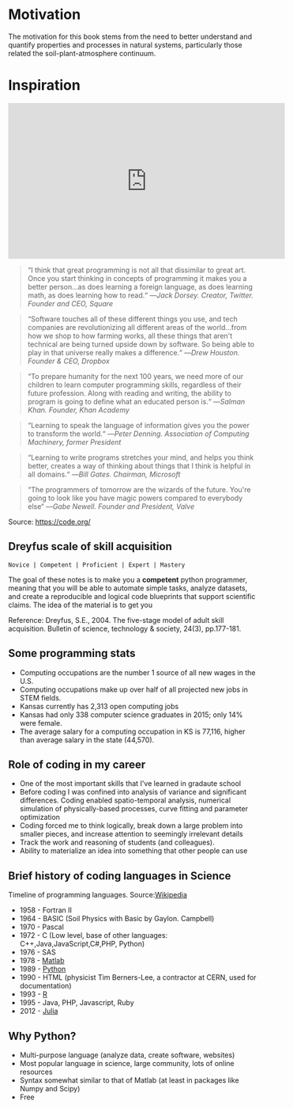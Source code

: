 # Motivation

The motivation for this book stems from the need to better understand and quantify properties and processes in natural systems, particularly those related the soil-plant-atmosphere continuum.


# Inspiration

<iframe width="560" height="315" src="https://www.youtube.com/embed/nKIu9yen5nc" frameborder="0" allow="accelerometer; autoplay; encrypted-media; gyroscope; picture-in-picture" allowfullscreen></iframe>


>“I think that great programming is not all that dissimilar to great art. Once you start thinking in concepts of programming it makes you a better person...as does learning a foreign language, as does learning math, as does learning how to read.“ —*Jack Dorsey. Creator, Twitter. Founder and CEO, Square*

>“Software touches all of these different things you use, and tech companies are revolutionizing all different areas of the world...from how we shop to how farming works, all these things that aren't technical are being turned upside down by software. So being able to play in that universe really makes a difference.“ —*Drew Houston. Founder & CEO, Dropbox*

>“To prepare humanity for the next 100 years, we need more of our children to learn computer programming skills, regardless of their future profession. Along with reading and writing, the ability to program is going to define what an educated person is.“ —*Salman Khan. Founder, Khan Academy*

>“Learning to speak the language of information gives you the power to transform the world.“ —*Peter Denning. Association of Computing Machinery, former President*

>“Learning to write programs stretches your mind, and helps you think better, creates a way of thinking about things that I think is helpful in all domains.“ —*Bill Gates. Chairman, Microsoft*

>“The programmers of tomorrow are the wizards of the future. You're going to look like you have magic powers compared to everybody else“ —*Gabe Newell. Founder and President, Valve*

Source: <https://code.org/>


## Dreyfus scale of skill acquisition

    Novice | Competent | Proficient | Expert | Mastery

The goal of these notes is to make you a **competent** python programmer, meaning that you will be able to automate simple tasks, analyze datasets, and create a reproducible and logical code blueprints that support scientific claims. The idea of the material is to get you

Reference: Dreyfus, S.E., 2004. The five-stage model of adult skill acquisition. Bulletin of science, technology & society, 24(3), pp.177-181.

## Some programming stats

* Computing occupations are the number 1 source of all new wages in the U.S. 
* Computing occupations make up over half of all projected new jobs in STEM fields.
* Kansas currently has 2,313 open computing jobs
* Kansas had only 338 computer science graduates in 2015; only 14% were female.
* The average salary for a computing occupation in KS is 77,116, higher than average salary in the state (44,570).

## Role of coding in my career

* One of the most important skills that I've learned in gradaute school
* Before coding I was confined into analysis of variance and significant differences. Coding enabled spatio-temporal analysis, numerical simulation of physically-based processes, curve fitting and parameter optimization
* Coding forced me to think logically, break down a large problem into smaller pieces, and increase attention to seemingly irrelevant details
* Track the work and reasoning of students (and colleagues).
* Ability to materialize an idea into something that other people can use

## Brief history of coding languages in Science

Timeline of programming languages. Source:[Wikipedia](https://www.wikiwand.com/en/Timeline_of_programming_languages)

* 1958 - Fortran II
* 1964 - BASIC (Soil Physics with Basic by Gaylon. Campbell)
* 1970 - Pascal
* 1972 - C (Low level, base of other languages: C++,Java,JavaScript,C#,PHP, Python)
* 1976 - SAS
* 1978 - [Matlab](https://www.mathworks.com/products/matlab.html)
* 1989 - [Python](https://www.python.org/)
* 1990 - HTML (physicist Tim Berners-Lee, a contractor at CERN, used for documentation)
* 1993 - [R](https://www.r-project.org/)
* 1995 - Java, PHP, Javascript, Ruby
* 2012 - [Julia](https://julialang.org/)

## Why Python?

* Multi-purpose language (analyze data, create software, websites)
* Most popular language in science, large community, lots of online resources
* Syntax somewhat similar to that of Matlab (at least in packages like Numpy and Scipy)
* Free
